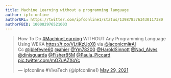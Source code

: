 ```yaml
---
title: Machine Learning without a programming language
author: ipfc online
authorURL: https://twitter.com/ipfconline1/status/1398783763430117380
authorFBID: 100002976521003
---
```


<blockquote class="twitter-tweet"><p lang="en" dir="ltr">How To Do <a href="https://twitter.com/hashtag/MachineLearning?src=hash&amp;ref_src=twsrc%5Etfw">#MachineLearning</a> WITHOUT Any Programming Language Using WEKA <a href="https://t.co/VLtiKzUoX8">https://t.co/VLtiKzUoX8</a> via <a href="https://twitter.com/LaconicMl?ref_src=twsrc%5Etfw">@laconicml</a><a href="https://twitter.com/hashtag/AI?src=hash&amp;ref_src=twsrc%5Etfw">#AI</a><br>Cc <a href="https://twitter.com/jblefevre60?ref_src=twsrc%5Etfw">@jblefevre60</a> <a href="https://twitter.com/ahier?ref_src=twsrc%5Etfw">@ahier</a> <a href="https://twitter.com/Ym78200?ref_src=twsrc%5Etfw">@Ym78200</a> <a href="https://twitter.com/HaroldSinnott?ref_src=twsrc%5Etfw">@HaroldSinnott</a> <a href="https://twitter.com/Nad_Alves?ref_src=twsrc%5Etfw">@Nad_Alves</a> <a href="https://twitter.com/dinisguarda?ref_src=twsrc%5Etfw">@dinisguarda</a> <a href="https://twitter.com/Fisher85M?ref_src=twsrc%5Etfw">@Fisher85M</a> <a href="https://twitter.com/Paula_Piccard?ref_src=twsrc%5Etfw">@Paula_Piccard</a> <a href="https://t.co/mOZuAZXoYc">pic.twitter.com/mOZuAZXoYc</a></p>&mdash; ipfconline #VivaTech (@ipfconline1) <a href="https://twitter.com/ipfconline1/status/1398783763430117380?ref_src=twsrc%5Etfw">May 29, 2021</a></blockquote> <script async src="https://platform.twitter.com/widgets.js" charset="utf-8"></script>
